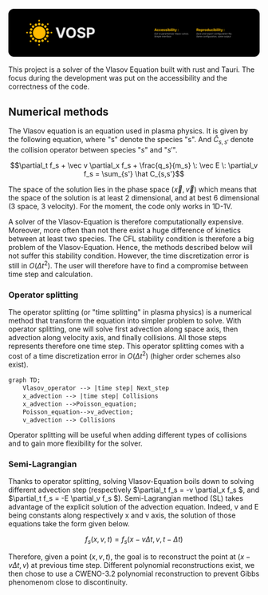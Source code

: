 ![plot](./static/VOSP_splash.png)


This project is a solver of the Vlasov Equation built with rust and Tauri. The focus during the development was put on the accessibility and the correctness of the code.

## Numerical methods
The Vlasov equation is an equation used in plasma physics. It is given by the following equation, where "s" denote the species "s". And $\hat C_{s,s'}$ denote the collision operator between species "$s$" and "$s'$".
```math
\partial_t f_s + \vec v \partial_x f_s + \frac{q_s}{m_s} \: \vec E \: \partial_v f_s = \sum_{s'} \hat C_{s,s'}
```

The space of the solution lies in the phase space $(\vec x , \vec v)$ which means that the space of the solution is at least 2 dimensional, and at best 6 dimensional (3 space, 3 velocity). For the moment, the code only works in 1D-1V.

A solver of the Vlasov-Equation is therefore computationally expensive. Moreover, more often than not there exist a huge difference of kinetics between at least two species. The CFL stability condition is therefore a big problem of the Vlasov-Equation. Hence, the methods described below will not suffer this stability condition. However, the time discretization error is still in $O(\Delta t ^2)$. The user will therefore have to find a compromise between time step and calculation.

### Operator splitting

The operator splitting (or "time splitting" in plasma physics) is a numerical method that transform the equation into simpler problem to solve. 
With operator splitting, one will solve first advection along space axis, then advection along velocity axis, and finally collisions. All those steps represents therefore one time step. This operator splitting comes with a cost of a time discretization error in $O(\Delta t ^2)$ (higher order schemes also exist). 
```mermaid
graph TD;
    Vlasov_operator --> |time step| Next_step
    x_advection --> |time step| Collisions
    x_advection -->Poisson_equation;
    Poisson_equation-->v_advection;
    v_advection --> Collisions

```
Operator splitting will be useful when adding different types of collisions and to gain more flexibility for the solver.



### Semi-Lagrangian

Thanks to operator splitting, solving Vlasov-Equation boils down to solving different advection step (respectively $\partial_t f_s = -v \partial_x f_s $, and $\partial_t f_s = -E \partial_v f_s $).
Semi-Lagrangian method (SL) takes advantage of the explicit solution of the advection equation.
Indeed, v and E being constants along respectively x and v axis, the solution of those equations take the form given below.
```math
f_s(x,v,t) = f_s(x-v \Delta t ,v,t - \Delta t) 
```
Therefore, given a point $(x,v,t)$, the goal is to reconstruct the point at $(x-v \Delta t ,v)$ at previous time step. Different polynomial reconstructions exist, we then chose to use a CWENO-3.2 polynomial reconstruction to prevent Gibbs phenomenom close to discontinuity.

